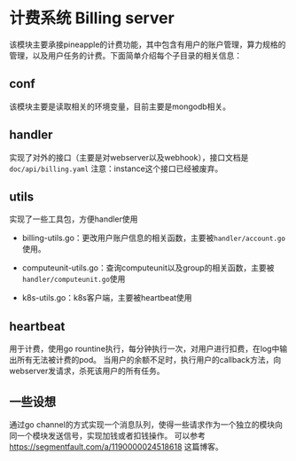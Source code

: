 # 计费系统 Billing server

该模块主要承接pineapple的计费功能，其中包含有用户的账户管理，算力规格的管理，以及用户任务的计费。下面简单介绍每个子目录的相关信息：

## conf
该模块主要是读取相关的环境变量，目前主要是mongodb相关。

## handler
实现了对外的接口（主要是对webserver以及webhook），接口文档是`doc/api/billing.yaml`
注意：instance这个接口已经被废弃。

## utils
实现了一些工具包，方便handler使用

- billing-utils.go：更改用户账户信息的相关函数，主要被`handler/account.go`使用。

- computeunit-utils.go：查询computeunit以及group的相关函数，主要被`handler/computeunit.go`使用

- k8s-utils.go：k8s客户端，主要被heartbeat使用

## heartbeat
用于计费，使用go rountine执行，每分钟执行一次，对用户进行扣费，在log中输出所有无法被计费的pod。
当用户的余额不足时，执行用户的callback方法，向webserver发请求，杀死该用户的所有任务。

## 一些设想
通过go channel的方式实现一个消息队列，使得一些请求作为一个独立的模块向同一个模块发送信号，实现加钱或者扣钱操作。
可以参考 https://segmentfault.com/a/1190000024518618 这篇博客。
